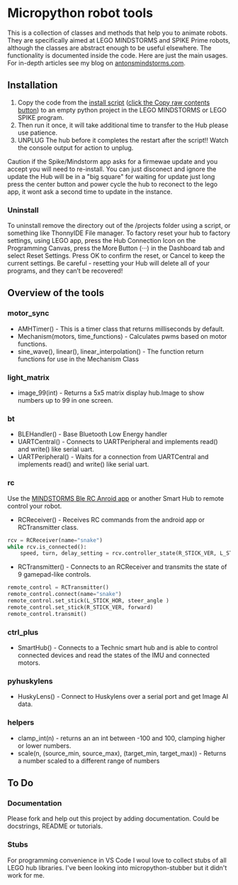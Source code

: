 # Micropython robot tools #

This is a collection of classes and methods that help you to animate robots. They are specifically aimed at LEGO MINDSTORMS and SPIKE Prime robots, although the classes are abstract enough to be useful elsewhere. The functionality is documented inside the code. Here are just the main usages. For in-depth articles see my blog on [antonsmindstorms.com](https://antonsmindstorms.com). 

## Installation ##
1. Copy the code from the [install script](Installer/install_mpy_robot_tools.py) ([click the Copy raw contents button](https://github.blog/changelog/2021-09-20-quickly-copy-the-contents-of-a-file-to-the-clipboard/))  to an empty python project in the LEGO MINDSTORMS or LEGO SPIKE program.
2. Then run it once, it will take additional time to transfer to the Hub please use patience.
3. UNPLUG The hub before it completes the restart after the script!! Watch the console output for action to unplug.

Caution if the Spike/Mindstorm app asks for a firmewae update and you accept you will need to re-install. You can just disconect and ignore the update the Hub will be in a "big square" for waiting for update just long press the center button and power cycle the hub to reconect to the lego app, it wont ask a second time to update in the instance.

### Uninstall ###

To uninstall remove the directory out of the /projects folder using a script, or something like ThonnyIDE File manager. To factory reset your hub to factory settings, using LEGO app, press the Hub Connection Icon on the Programming Canvas, press the More Button (···) in the Dashboard tab and select Reset Settings. Press OK to confirm the reset, or Cancel to keep the current settings. Be careful - resetting your Hub will delete all of your programs, and they can’t be recovered!


## Overview of the tools ##

### motor_sync ###
- AMHTimer() - This is a timer class that returns milliseconds by default. 
- Mechanism(motors, time_functions) - Calculates pwms based on motor functions.
- sine_wave(), linear(), linear_interpolation() - The function return functions for use in the Mechanism Class

### light_matrix ###
- image_99(int) - Returns a 5x5 matrix display hub.Image to show numbers up to 99 in one screen.

### bt ###
- BLEHandler() - Base Bluetooth Low Energy handler
- UARTCentral() - Connects to UARTPeripheral and implements read() and write() like serial uart.
- UARTPeripheral() - Waits for a connection from UARTCentral and implements read() and write() like serial uart.

### rc ###
Use the [MINDSTORMS Ble RC Anroid app]() or another Smart Hub to remote control your robot.

- RCReceiver() - Receives RC commands from the android app or RCTransmitter class.
``` python
rcv = RCReceiver(name="snake")
while rcv.is_connected():
    speed, turn, delay_setting = rcv.controller_state(R_STICK_VER, L_STICK_HOR, SETTING2)
```
- RCTransmitter() - Connects to an RCReceiver and transmits the state of 9 gamepad-like controls.
``` python
remote_control = RCTransmitter()
remote_control.connect(name="snake")
remote_control.set_stick(L_STICK_HOR, steer_angle )
remote_control.set_stick(R_STICK_VER, forward)
remote_control.transmit()
```

### ctrl_plus ###
- SmartHub() - Connects to a Technic smart hub and is able to control connected devices and read the states of the IMU and connected motors.

### pyhuskylens ###
- HuskyLens() - Connect to Huskylens over a serial port and get Image AI data.

### helpers ###
- clamp_int(n) - returns an an int between -100 and 100, clamping higher or lower numbers.
- scale(n, (source_min, source_max), (target_min, target_max)) - Returns a number scaled to a different range of numbers

## To Do ##
### Documentation ###
Please fork and help out this project by adding documentation. Could be docstrings, README or tutorials.

### Stubs ###
For programming convenience in VS Code I woul love to collect stubs of all LEGO hub libraries. I've been looking into micropython-stubber but it didn't work for me.

